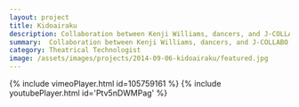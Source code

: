 ```yaml
---
layout: project
title: Kidoairaku
description: Collaboration between Kenji Williams, dancers, and J-COLLABO (Brooklyn based Japanese cultural nonprofit institution)
summary:  Collaboration between Kenji Williams, dancers, and J-COLLABO (Brooklyn based Japanese cultural nonprofit institution)
category: Theatrical Technologist
image: /assets/images/projects/2014-09-06-kidoairaku/featured.jpg
---
```

{% include vimeoPlayer.html id=105759161 %}
{% include youtubePlayer.html id='Ptv5nDWMPag' %}
